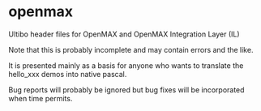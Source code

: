 # openmax
Ultibo header files for OpenMAX and OpenMAX Integration Layer (IL)

Note that this is probably incomplete and may contain errors and the like.

It is presented mainly as a basis for anyone who wants to translate the hello_xxx demos into native pascal.

Bug reports will probably be ignored but bug fixes will be incorporated when time permits.


